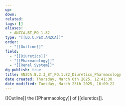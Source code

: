 ```yaml
---
up: 
down: 
related: 
tags: []
aliases:
  - ANZCA.BT_PO 1.82
type: "[[LO.C.PEX.ANZCA]]"
order:
  - "[[Outline]]"
field:
  - "[[Diuretics]]"
  - "[[Pharmacology]]"
  - "[[Renal System]]"
dg-publish: true
title: ANZCA.8.2.3_BT_PO.1.82_Diuretics_Pharmacology
date created: Thursday, March 6th 2025, 12:41:30
date modified: Tuesday, March 25th 2025, 16:09:22
---
```


[[Outline]] the [[Pharmacology]] of [[diuretics]].
